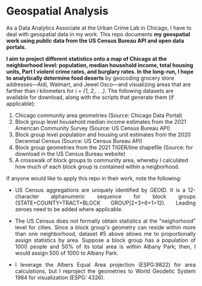 # Geospatial Analysis

As a Data Analytics Associate at the Urban Crime Lab in Chicago, I have to deal with geospatial data in my work. This repo documents **my geospatial work using *public* data from the US Census Bureau API and open data portals.**

**I aim to project different statistics onto a map of Chicago at the neighborhood level: population, median household income, total housing units, Part I violent crime rates, and burglary rates. In the long-run, I hope to analytically determine food deserts** by geocoding grocery store addresses&mdash;Aldi, Walmart, and Jewel Osco&mdash;and visualizing areas that are farther than *i* kilometers for *i = {1, 2,. . .}.* The following datasets are available for download, along with the scripts that generate them (if applicable):

1. Chicago community area geometries (Source: Chicago Data Portal)
2. Block group level household median income estimates from the 2021 American Community Survey (Source: US Census Bureau API)
3. Block group level population and housing unit estimates from the 2020 Decennial Census (Source: US Census Bureau API)
4. Block group geometries from the 2021 TIGER/line shapefile (Source: for download in the US Census Bureau website)
5. A crosswalk of block groups to community area, whereby I calculated how much of each block group is contained within a neigborhood.


If anyone would like to apply this repo in their work, note the following:
<div style="text-align: justify;">
  
- US Census aggregations are uniquely identified by GEOID. It is a 12-character alphanumeric sequence for block groups (STATE+COUNTY+TRACT+BLOCK GROUP|2+3+6+1=12). Leading zeroes need to be added where applicable.

- The US Census does not formally obtain statistics at the "neighorhood" level for cities. Since a block group's geometry can reside within more than one neighborhood, dataset #5 above allows me to proportionally assign statistics by area. Suppose a block group has a population of 1000 people and 50% of its total area is within Albany Park; then, I would assign 500 of 1000 to Albany Park.

- I leverage the Albers Equal Area projection (ESPG:9822) for area calculations, but I reproject the geometries to World Geodetic System 1984 for visualization (ESPG: 4326).
</div>
